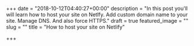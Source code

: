 +++
date = "2018-10-12T04:40:27+00:00"
description = "In this post you'll will learn how to host your site on Netlfy. Add custom domain name to your site. Manage DNS. And also force HTTPS."
draft = true
featured_image = ""
slug = ""
title = "How to host your site on Netlify"

+++
